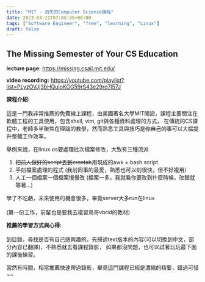 ```yaml
---
title: "MIT - 消失的Computer Science課程"
date: 2023-04-21T07:05:35+08:00
tags: ["Software Engineer", "free", "learning", "Linux"]
draft: false
---
```


## **The Missing Semester of Your CS Education**

**lecture page:**
https://missing.csail.mit.edu/

**video recording:**
https://youtube.com/playlist?list=PLyzOVJj3bHQuloKGG59rS43e29ro7I57J

**課程介紹:**<br>  
這是一門我非常推薦的免費線上課程，由美國著名大學MIT開設，課程主要關注在軟體工程的工具使用，包含shell, vim, git與各種資料處理的方式，
在傳統的CS課程中，老師多半聚焦在理論的教學，然而熟悉工具與技巧~~是你自己的事~~可以大幅提升整體工作效率。<br>  

舉例來說，在linux os要處理批次檔案修改，大致有三種流派
1. ~~把前人做好的script丟到crontab~~用現成的awk + bash script 
2. 手刻檔案處理的程式 (我前同事的最愛，熟悉也可以刻很快，但不好複用)
3. 人工一個檔案一個檔案慢慢改 (檔案一多，我就看你要改到什麼時候，改錯就等著...)<br>  


學了不吃虧，未來使用的機會很多，畢竟server大多run在linux<br>  
(第一份工作，前輩也是要我去複習鳥哥vbrid的教材)

**推薦的學習方式與心得:**<br>  
到目錄，尋找是否有自己感興趣的，先掃過text版本的內容(可以切換到中文，部分內容已翻譯)，不熟悉就去看課程錄影，
如果都沒問題，也可以試著玩玩最下面的課後練習。

當然有時間，相當推薦快速帶過錄影，畢竟這門課程已經是濃縮的精要，錯過可惜~~




